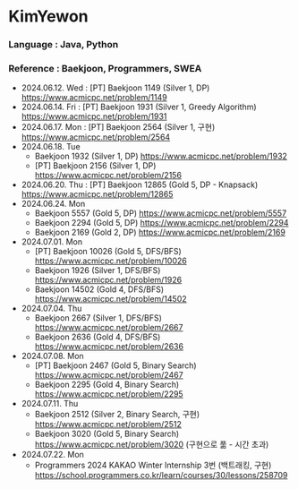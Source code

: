 # KimYewon
### Language : Java, Python
### Reference : Baekjoon, Programmers, SWEA

- 2024.06.12. Wed : [PT] Baekjoon 1149 (Silver 1, DP) https://www.acmicpc.net/problem/1149
- 2024.06.14. Fri : [PT] Baekjoon 1931 (Silver 1, Greedy Algorithm) https://www.acmicpc.net/problem/1931
- 2024.06.17. Mon : [PT] Baekjoon 2564 (Silver 1, 구현) https://www.acmicpc.net/problem/2564
- 2024.06.18. Tue
  - Baekjoon 1932 (Silver 1, DP) https://www.acmicpc.net/problem/1932
  - [PT] Baekjoon 2156 (Silver 1, DP) https://www.acmicpc.net/problem/2156
- 2024.06.20. Thu : [PT] Baekjoon 12865 (Gold 5, DP - Knapsack) https://www.acmicpc.net/problem/12865
- 2024.06.24. Mon
  - Baekjoon 5557 (Gold 5, DP) https://www.acmicpc.net/problem/5557
  - Baekjoon 2294 (Gold 5, DP) https://www.acmicpc.net/problem/2294
  - Baekjoon 2169 (Gold 2, DP) https://www.acmicpc.net/problem/2169
- 2024.07.01. Mon
  - [PT] Baekjoon 10026 (Gold 5, DFS/BFS) https://www.acmicpc.net/problem/10026
  - Baekjoon 1926 (Silver 1, DFS/BFS) https://www.acmicpc.net/problem/1926
  - Baekjoon 14502 (Gold 4, DFS/BFS) https://www.acmicpc.net/problem/14502
- 2024.07.04. Thu
  - Baekjoon 2667 (Silver 1, DFS/BFS) https://www.acmicpc.net/problem/2667
  - Baekjoon 2636 (Gold 4, DFS/BFS) https://www.acmicpc.net/problem/2636
- 2024.07.08. Mon
  - [PT] Baekjoon 2467 (Gold 5, Binary Search) https://www.acmicpc.net/problem/2467
  - Baekjoon 2295 (Gold 4, Binary Search) https://www.acmicpc.net/problem/2295
- 2024.07.11. Thu
  - Baekjoon 2512 (Silver 2, Binary Search, 구현) https://www.acmicpc.net/problem/2512
  - Baekjoon 3020 (Gold 5, Binary Search) https://www.acmicpc.net/problem/3020 (구현으로 풂 - 시간 초과)
- 2024.07.22. Mon
  - Programmers 2024 KAKAO Winter Internship 3번 (백트래킹, 구현) https://school.programmers.co.kr/learn/courses/30/lessons/258709
